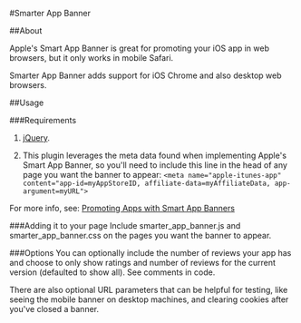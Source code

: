 #Smarter App Banner

##About

Apple's Smart App Banner is great for promoting your iOS app in web browsers, but it only works in mobile Safari.

Smarter App Banner adds support for iOS Chrome and also desktop web browsers.


##Usage

###Requirements
1. [jQuery](http://www.jquery.com).

2. This plugin leverages the meta data found when implementing Apple's Smart App Banner, so you'll need to include this line in the head of any page you want the banner to appear:
`<meta name="apple-itunes-app" content="app-id=myAppStoreID, affiliate-data=myAffiliateData, app-argument=myURL">`

For more info, see: [Promoting Apps with Smart App Banners](https://developer.apple.com/library/ios/documentation/AppleApplications/Reference/SafariWebContent/PromotingAppswithAppBanners/PromotingAppswithAppBanners.html)

###Adding it to your page
Include smarter_app_banner.js and smarter_app_banner.css on the pages you want the banner to appear.

###Options
You can optionally include the number of reviews your app has and choose to only show ratings and number of reviews for the current version (defaulted to show all). See comments in code.

There are also optional URL parameters that can be helpful for testing, like seeing the mobile banner on desktop machines, and clearing cookies after you've closed a banner.
